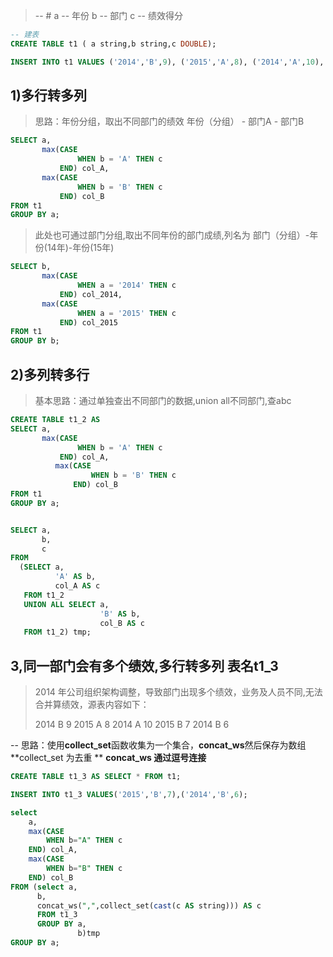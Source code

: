 > -- #   a -- 年份 b -- 部门 c -- 绩效得分 

```sql
-- 建表
CREATE TABLE t1 ( a string,b string,c DOUBLE);

INSERT INTO t1 VALUES ('2014','B',9), ('2015','A',8), ('2014','A',10), ('2015','B',7);
```

## 1)多行转多列
> 思路：年份分组，取出不同部门的绩效 年份（分组） - 部门A - 部门B

```sql
SELECT a,
       max(CASE
               WHEN b = 'A' THEN c
           END) col_A,
       max(CASE
               WHEN b = 'B' THEN c
           END) col_B
FROM t1
GROUP BY a;
```

> 此处也可通过部门分组,取出不同年份的部门成绩,列名为 部门（分组）-年份(14年)-年份(15年)

```sql
SELECT b,
       max(CASE
               WHEN a = '2014' THEN c
           END) col_2014,
       max(CASE
               WHEN a = '2015' THEN c
           END) col_2015
FROM t1
GROUP BY b;
```

## 2)多列转多行 
> 基本思路：通过单独查出不同部门的数据,union all不同部门,查abc

```sql
CREATE TABLE t1_2 AS
SELECT a,
       max(CASE
               WHEN b = 'A' THEN c
           END) col_A,
          max(CASE
                  WHEN b = 'B' THEN c
              END) col_B
FROM t1
GROUP BY a;


SELECT a,
       b,
       c
FROM
  (SELECT a,
          'A' AS b,
          col_A AS c
   FROM t1_2
   UNION ALL SELECT a,
                    'B' AS b,
                    col_B AS c
   FROM t1_2) tmp;
```

## 3,同一部门会有多个绩效,多行转多列 表名t1_3
> 2014 年公司组织架构调整，导致部门出现多个绩效，业务及人员不同,无法合并算绩效，源表内容如下：
> 
>  2014 B 9
 2015 A 8
 2014 A 10
 2015 B 7
 2014 B 6

-- 思路：使用**collect_set**函数收集为一个集合，**concat_ws**然后保存为数组
**collect_set 为去重 **
**concat_ws 通过逗号连接**
```sql
CREATE TABLE t1_3 AS SELECT * FROM t1;

INSERT INTO t1_3 VALUES('2015','B',7),('2014','B',6);

select 
    a,
    max(CASE
        WHEN b="A" THEN c
    END) col_A,
    max(CASE
        WHEN b="B" THEN c
    END) col_B
FROM (select a,
      b,
      concat_ws(",",collect_set(cast(c AS string))) AS c
      FROM t1_3
      GROUP BY a,
               b)tmp
GROUP BY a;
```

